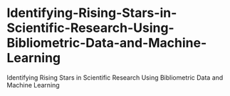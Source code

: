 # Identifying-Rising-Stars-in-Scientific-Research-Using-Bibliometric-Data-and-Machine-Learning
Identifying Rising Stars in Scientific Research Using Bibliometric Data and Machine Learning
